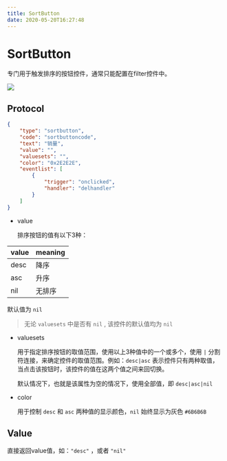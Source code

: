 ```yaml
---
title: SortButton
date: 2020-05-20T16:27:48
---
```


# SortButton

专门用于触发排序的按钮控件，通常只能配置在filter控件中。

![](http://apaas.wxchina.com:8881/wp-content/uploads/SortButtonSample.png)

## Protocol

```json
{
    "type": "sortbutton",
    "code": "sortbuttoncode",
    "text": "销量",
    "value": "",
    "valuesets": "",
    "color": "0x2E2E2E",
    "eventlist": [
        {
            "trigger": "onclicked",
            "handler": "delhandler"
        }
    ]
}
```

* value

  排序按钮的值有以下3种：

|value|meaning|
|---|---|
|desc|降序|
|asc|升序|
|nil|无排序|


  默认值为 `nil`

  > 无论 `valuesets` 中是否有 `nil` , 该控件的默认值均为 `nil`

* valuesets

  用于指定排序按钮的取值范围，使用以上3种值中的一个或多个，使用 `|` 分割符连接，来确定控件的取值范围。例如：`desc|asc` 表示控件只有两种取值，当点击该按钮时，该控件的值在这两个值之间来回切换。

  默认情况下，也就是该属性为空的情况下，使用全部值，即 `desc|asc|nil`

* color

  用于控制 `desc` 和 `asc` 两种值的显示颜色，`nil` 始终显示为灰色 `#6B6B6B`

## Value

直接返回value值，如：`"desc"` ，或者 `"nil"`